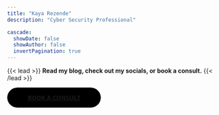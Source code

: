 ```yaml
---
title: "Kaya Rezende"
description: "Cyber Security Professional"

cascade:
  showDate: false
  showAuthor: false
  invertPagination: true
---
```


<!-- Button Class -->

<style>
Button

.btn-1,
.btn-1 *,
.btn-1 :after,
.btn-1 :before,
.btn-1:after,
.btn-1:before {
  border: 0 solid;
  box-sizing: border-box;
}
.btn-1 {
  -webkit-tap-highlight-color: transparent;
  -webkit-appearance: button;
  background-color: #000;
  background-image: none;
  color: #fff;
  cursor: pointer;
  font-family: ui-sans-serif, system-ui, -apple-system, BlinkMacSystemFont,
    Segoe UI, Roboto, Helvetica Neue, Arial, Noto Sans, sans-serif,
    Apple Color Emoji, Segoe UI Emoji, Segoe UI Symbol, Noto Color Emoji;
  font-size: 100%;
  font-weight: 900;
  line-height: 1.5;
  margin: 0;
  -webkit-mask-image: -webkit-radial-gradient(#000, #fff);
  padding: 0;
  text-transform: uppercase;
}
.btn-1:disabled {
  cursor: default;
}
.btn-1:-moz-focusring {
  outline: auto;
}
.btn-1 svg {
  display: block;
  vertical-align: middle;
}
.btn-1 [hidden] {
  display: none;
}
.btn-1 {
  border-radius: 99rem;
  border-width: 2px;
  padding: 0.8rem 3rem;
}
.btn-1:hover {
  color: #000000;
}
</style>


{{< lead >}}
**Read my blog, check out my socials, or book a consult.**
{{< /lead >}}
<!-- Calendly link widget begin -->
<link href="https://assets.calendly.com/assets/external/widget.css" rel="stylesheet">
<script src="https://assets.calendly.com/assets/external/widget.js" type="text/javascript" async></script>
<a class="btn-1" href="" onclick="Calendly.initPopupWidget({url: 'https://calendly.com/kayarezende-consult'});return false;">Book a Consult</a>
<!-- Calendly link widget end -->
